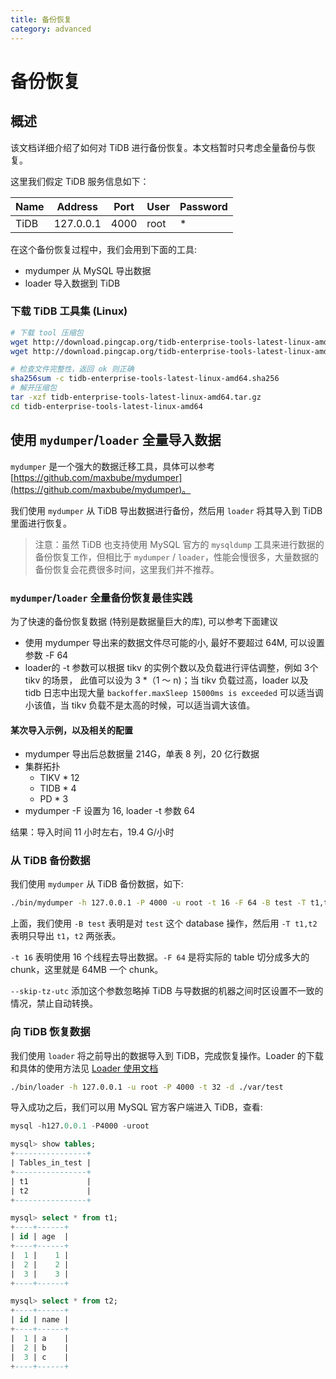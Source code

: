 ```yaml
---
title: 备份恢复
category: advanced
---
```


# 备份恢复

## 概述

该文档详细介绍了如何对 TiDB 进行备份恢复。本文档暂时只考虑全量备份与恢复。

这里我们假定 TiDB 服务信息如下：

|Name|Address|Port|User|Password|
|----|-------|----|----|--------|
|TiDB|127.0.0.1|4000|root|*|

在这个备份恢复过程中，我们会用到下面的工具:

- mydumper 从 MySQL 导出数据
- loader 导入数据到 TiDB

### 下载 TiDB 工具集 (Linux)

```bash
# 下载 tool 压缩包
wget http://download.pingcap.org/tidb-enterprise-tools-latest-linux-amd64.tar.gz
wget http://download.pingcap.org/tidb-enterprise-tools-latest-linux-amd64.sha256

# 检查文件完整性，返回 ok 则正确
sha256sum -c tidb-enterprise-tools-latest-linux-amd64.sha256
# 解开压缩包
tar -xzf tidb-enterprise-tools-latest-linux-amd64.tar.gz
cd tidb-enterprise-tools-latest-linux-amd64
```


## 使用 `mydumper`/`loader` 全量导入数据

`mydumper` 是一个强大的数据迁移工具，具体可以参考 [https://github.com/maxbube/mydumper](https://github.com/maxbube/mydumper)。

我们使用 `mydumper` 从 TiDB 导出数据进行备份，然后用 `loader` 将其导入到 TiDB 里面进行恢复。

> 注意：虽然 TiDB 也支持使用 MySQL 官方的 `mysqldump` 工具来进行数据的备份恢复工作，但相比于 `mydumper` / `loader`，性能会慢很多，大量数据的备份恢复会花费很多时间，这里我们并不推荐。

### `mydumper`/`loader` 全量备份恢复最佳实践
为了快速的备份恢复数据 (特别是数据量巨大的库), 可以参考下面建议

* 使用 mydumper 导出来的数据文件尽可能的小, 最好不要超过 64M, 可以设置参数 -F 64 
* loader的 -t 参数可以根据 tikv 的实例个数以及负载进行评估调整，例如 3个 tikv 的场景， 此值可以设为 3 *（1 ～ n)；当 tikv 负载过高，loader 以及 tidb 日志中出现大量 `backoffer.maxSleep 15000ms is exceeded` 可以适当调小该值，当 tikv 负载不是太高的时候，可以适当调大该值。

#### 某次导入示例，以及相关的配置
 - mydumper 导出后总数据量 214G，单表 8 列，20 亿行数据
 - 集群拓扑
     - TIKV * 12
     - TIDB * 4 
     - PD * 3
 - mydumper -F 设置为 16, loader -t 参数 64
 
结果：导入时间 11 小时左右，19.4 G/小时

### 从 TiDB 备份数据

我们使用 `mydumper` 从 TiDB 备份数据，如下:

```bash
./bin/mydumper -h 127.0.0.1 -P 4000 -u root -t 16 -F 64 -B test -T t1,t2 --skip-tz-utc -o ./var/test
```

上面，我们使用 `-B test` 表明是对 `test` 这个 database 操作，然后用 `-T t1,t2` 表明只导出 `t1`，`t2` 两张表。

`-t 16` 表明使用 16 个线程去导出数据。`-F 64` 是将实际的 table 切分成多大的 chunk，这里就是 64MB 一个 chunk。

`--skip-tz-utc` 添加这个参数忽略掉 TiDB 与导数据的机器之间时区设置不一致的情况，禁止自动转换。



### 向 TiDB 恢复数据

我们使用 `loader` 将之前导出的数据导入到 TiDB，完成恢复操作。Loader 的下载和具体的使用方法见 [Loader 使用文档](../tools/loader.md)

```bash
./bin/loader -h 127.0.0.1 -u root -P 4000 -t 32 -d ./var/test
```

导入成功之后，我们可以用 MySQL 官方客户端进入 TiDB，查看:

```sql
mysql -h127.0.0.1 -P4000 -uroot

mysql> show tables;
+----------------+
| Tables_in_test |
+----------------+
| t1             |
| t2             |
+----------------+

mysql> select * from t1;
+----+------+
| id | age  |
+----+------+
|  1 |    1 |
|  2 |    2 |
|  3 |    3 |
+----+------+

mysql> select * from t2;
+----+------+
| id | name |
+----+------+
|  1 | a    |
|  2 | b    |
|  3 | c    |
+----+------+
```
